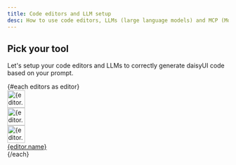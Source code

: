 ```yaml
---
title: Code editors and LLM setup
desc: How to use code editors, LLMs (large language models) and MCP (Model Context Protocol) servers to generate Tailwind CSS and daisyUI code
---
```


<script>
  import Translate from "$components/Translate.svelte"
  
const editors = [
  { name: "VSCode", slug: "vscode", icon: "vscode" },
  { name: "Cursor", slug: "cursor", icon: "cursor" },
  { name: "Zed", slug: "zed", icon: "zed" },
  { name: "Windsurf", slug: "windsurf", icon: "windsurf" },
  { name: "Claude Desktop", slug: "claude", icon: "claude" },
  { name: "Claude Code", slug: "claudecode", icon: "claude" },
  { name: "ChatGPT", slug: "chatgpt", icon: "chatgpt" },
  { name: "Gemini", slug: "gemini", icon: "gemini" },
  { name: "Grok", slug: "grok", icon: "grok" },
  { name: "Cline – VSCode", slug: "cline", icon: "cline" },
]
</script>

## Pick your tool

Let's setup your code editors and LLMs to correctly generate daisyUI code based on your prompt.

<div class="not-prose grid grid-cols-2 md:grid-cols-3 py-6 *:-ms-px *:-mt-px">
  {#each editors as editor}
    <a href="/docs/editor/{editor.slug}/" class="bg-base-100 relative overflow-hidden group flex items-center gap-4 flex-col px-4 py-8 border-base-content/5 border-[length:var(--border)] hover:shadow-md hover:-translate-y-1 focus:shadow-sm focus:-translate-y-0.5 transition-all">
      <div class="grid *:[grid-area:1/1] [&_svg]:size-16 [&_img]:size-16">
        <div class="blur-lg scale-400 saturate-200 group-hover:[transform:scaleY(.4)] [transform:scaleY(.3)] transition-all translate-y-26 duration-300 opacity-5 group-hover:opacity-30">
          <img src="https://img.daisyui.com/images/logos/{editor.icon}.webp" alt="{editor.name}" width="40" height="40" class="not-prose">
        </div>
        <div class="size-full absolute inset-0" style="background: radial-gradient(circle, var(--color-base-100) 25%, transparent 26%),radial-gradient(circle at bottom left, var(--color-base-100) 12%, transparent 13%),radial-gradient(circle at bottom right, var(--color-base-100) 12%, transparent 13%),radial-gradient(circle at top left, var(--color-base-100) 12%, transparent 13%),radial-gradient(circle at top right, var(--color-base-100) 12%, transparent 13%); background-size: 0.25rem 0.25rem;"></div>
        <div class="z-2">
          <img src="https://img.daisyui.com/images/logos/{editor.icon}.webp" alt="{editor.name}" width="40" height="40" class="not-prose">
        </div>
        <div class="z-1 group-hover:opacity-0 brightness-125 group-hover:scale-110 group-hover:duration-800 duration-0 transition-all">
          <img src="https://img.daisyui.com/images/logos/{editor.icon}.webp" alt="{editor.name}" width="40" height="40" class="not-prose">
        </div>
      </div>
      <div class="text-xs z-3 sm:text-sm font-medium transition-colors group-hover:text-base-content text-base-content/60 [text-wrap:balance] text-center">{editor.name}</div>
    </a>
  {/each}
</div>
